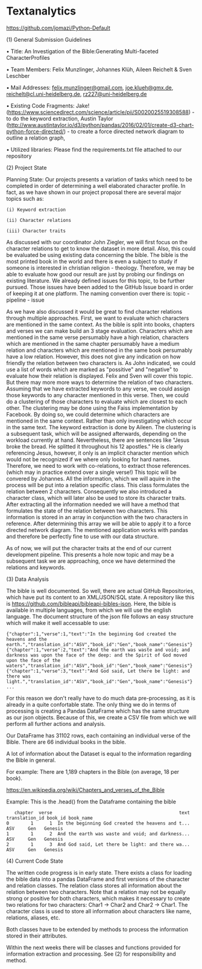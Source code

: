 # Textanalytics

https://github.com/jomazi/Python-Default

(1) General Submission Guidelines

• Title: An Investigation of the Bible:Generating Multi-faceted CharacterProfiles

• Team Members: Felix Munzlinger, Johannes Klüh, Aileen Reichelt & Sven Leschber

• Mail Addresses: felix.munzlinger@gmail.com, joe.klueh@gmx.de, reichelt@cl.uni-heidelberg.de, rz227@uni-heidelberg.de

• Existing Code Fragments: Jake! (https://www.sciencedirect.com/science/article/pii/S0020025519308588) - to do the keyword extraction, Austin Taylor (http://www.austintaylor.io/d3/python/pandas/2016/02/01/create-d3-chart-python-force-directed/) - to create a force directed network diagram to outline a relation graph,

• Utilized libraries: Please find the requirements.txt file attached to our repository

(2) Project State

Planning State: 
Our projects presents a variation of tasks which need to be completed in order of determining a well elaborated character profile. In fact, as we have shown in our project proposal there are several major topics such as:

	(i) Keyword extraction
	
	(ii) Character relations
	
	(iii) Character traits
	
As discussed with our coordinator John Ziegler, we will first focus on the character relations to get to know the dataset in more detail. Also, this could be evaluated be using existing data concerning the bible. The bible is the most printed book in the world and there is even a subject to study if someone is interested in christian religion - theology. Therefore, we may be able to evaluate how good our result are just by probing our findings on existing literature. We already defined issues for this topic, to be further pursued. Those issues have been added to the GitHub Issue board in order of keeping it at one platform. The naming convention over there is: topic - pipeline - issue

As we have also discussed it would be great to find character relations through multiple approaches. First, we want to evaluate which characters are mentioned in the same context. As the bible is split into books, chapters and verses we can make build an 3 stage evaluation. Characters which are mentioned in the same verse persumably have a high relation, characters which are mentioned in the same chapter persumably have a medium relation and characters which are mentioned in the same book persumably have a low relation. However, this does not give any indication on how friendly the relation between two characters is. As John indicated, we could use a list of words which are marked as "possitive" and "negative" to evaluate how their relation is displayed. Felix and Sven will cover this topic. But there may more more ways to determine the relation of two characters. Assuming that we have extracted keywords to any verse, we could assign those keywords to any character mentioned in this verse. Then, we could do a clustering of those characters to evaluate which are closest to each other. The clustering may be done using the Faiss implementation by Facebook. By doing so, we could determine which characters are mentioned in the same context. Rather than only investigating which occur in the same text. The keyword extraction is done by Aileen. The clustering is a subsequent task, which will be assigned afterwards, depending on the workload currently at hand. Nevertheless, there are sentences like "Jesus broke the bread. He splitted it throughout his 12 apostles." He is clearly referencing Jesus, however, it only is an implicit character mention which would not be recognized if we where only looking for hard names. Therefore, we need to work with co-relations, to extract those references.(which may in practice extend over a single verse!) This topic will be convered by Johannes. 
All the information, which we will aquire in the process will be put into a relation specific class. This class formulates the relation between 2 characters. Consequently we also introduced a character class, which will later also be used to store its character traits. After extracting all the information needed we will have a method that formulates the state of the relation between two characters. This information is stored in an array in conjunction with the two characters in reference. After determining this array we will be able to apply it to a force directed network diagram. The mentioned application works with pandas and therefore be perfectly fine to use with our data structure. 

As of now, we will put the character traits at the end of our current development pipeline. This presents a hole now topic and may be a subsequent task we are approaching, once we have determined the relations and keywords. 

(3) Data Analysis

The bible is well documented. So well, there are actual GitHub Repositories, which have put its content to an XML/JSON/SQL state. A repository like this is https://github.com/bibleapi/bibleapi-bibles-json. Here, the bible is available in multiple languages, from which we will use the english language. The document structure of the json file follows an easy structure which will make it well accessable to use:
```shell
{"chapter":1,"verse":1,"text":"In the beginning God created the heavens and the earth.","translation_id":"ASV","book_id":"Gen","book_name":"Genesis"}
{"chapter":1,"verse":2,"text":"And the earth was waste and void; and darkness was upon the face of the deep: and the Spirit of God moved upon the face of the waters","translation_id":"ASV","book_id":"Gen","book_name":"Genesis"}
{"chapter":1,"verse":3,"text":"And God said, Let there be light: and there was light.","translation_id":"ASV","book_id":"Gen","book_name":"Genesis"}
...
```				
For this reason we don't really have to do much data pre-processing, as it is already in a quite confortable state. The only thing we do in terms of processing
is creating a Pandas DataFrame which has the same structure as our json objects. Because of this, we create a CSV file from which we will perform all further actions and analysis.


Our DataFrame has 31102 rows, each containing an individual verse of the Bible. 
There are 66 individual books in the bible.

A lot of information about the Dataset is equal to the information regarding the Bible in general.

For example: There are  1,189 chapters in the Bible (on average, 18 per book).

https://en.wikipedia.org/wiki/Chapters_and_verses_of_the_Bible


Example:
This is the .head() from the Dataframe containing the bible
```shell
   chapter  verse                                               text translation_id book_id book_name
0        1      1  In the beginning God created the heavens and t...            ASV     Gen   Genesis
1        1      2  And the earth was waste and void; and darkness...            ASV     Gen   Genesis
2        1      3  And God said, Let there be light: and there wa...            ASV     Gen   Genesis
```
(4) Current Code State

The written code progress is in early state. There exists a class for loading the bible data into a pandas DataFrame and first versions of the character and relation classes. 
The relation class stores all information about the relation between two characters. Note that a relation may not be equally strong or positive for both characters, which makes it necessary to create two relations for two characters: Char1 -> Char2 and Char2 -> Char1.
The character class is used to store all information about characters like name, relations, aliases, etc.

Both classes have to be extended by methods to process the information stored in their attributes.

Within the next weeks there will be classes and functions provided for information extraction and processing.
See (2) for responsibility and method.
